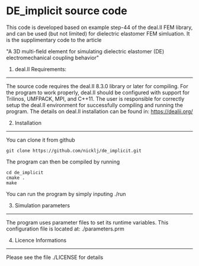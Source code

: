 DE_implicit source code
=======================

This code is developed based on example step-44 of the deal.II FEM library, and
can be used (but not limited) for dielectric elastomer FEM simluation. 
It is the supplimentary code to the article 

"A 3D multi-field element for simulating dielectric elastomer (DE) electromechanical coupling behavior"

1. deal.II Requirements:
------------------------

The source code requires the deal.II 8.3.0 library or later for
compiling. For the program to work properly, deal.II should be 
configured with support for Trilinos, UMFPACK, MPI, and C++11. 
The user is responsible for correctly setup the deal.II environment 
for successfully compiling and running the program. 
The details on deal.II installation can be found in: 
https://dealii.org/

  
2. Installation
---------------

You can clone it from github

	git clone https://github.com/nicklj/de_implicit.git

The program can then be compiled by running

	cd de_implicit
	cmake .
	make

You can run the program by simply inputing
    ./run


3. Simulation parameters
-----------------------

The program uses parameter files to set its runtime variables. 
This configuration file is located at: 
    ./parameters.prm


4. Licence Informations
-----------------------

Please see the file ./LICENSE for details

